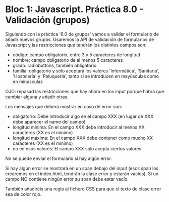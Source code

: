 # Bloc 1: Javascript. Práctica 8.0 - Validación (grupos)
Siguiendo con la práctica '6.0 de grupos' vamos a validar el formulario de añadir nuevos grupos. Usaremos la API de validación de formularios de Javascript y las restricciones que tendrán los distintos campos son:
- código: campo obligatorio, entre 3 y 5 caracteres de longitud
- nombre: campo obligatorio de al menos 5 caracteres
- grado: radiobuttons, también obligatorio
- familia: obligatorio y sólo aceptará los valores 'Informática', 'Sanitaria', 'Hostelería' y 'Peluquería', tanto si se introducen en mayúsculas como en minúsculas

OJO: repasad las restricciones que hay ahora en los input porque habrá que cambiar alguna y añadir otras.

Los mensajes que deberá mostrar en caso de error son:
- obligatorio: Debe introducir algo en el campo XXX (en lugar de XXX debe aparecer el name del campo)
- longitud mínima: En el campo XXX debe introducir al menos XX caracteres (XX es el mínimo)
- longitud máxima: En el campo XXX debe contener como mucho XX caracteres (XX es el mínimo)
- no en esos valores: El campo XXX sólo acepta ciertos valores

No se puede enviar el formulario si hay algún error.

Si hay algún error se mostrará en un span debajo del input (esos span los crearemos en el index.html, tendrán la clase error y estarán vacíos). Si un campo NO contiene ningún error su span debe estar vacío.

También añadiréis una regla al fichero CSS para que el texto de clase error sea de color rojo.
